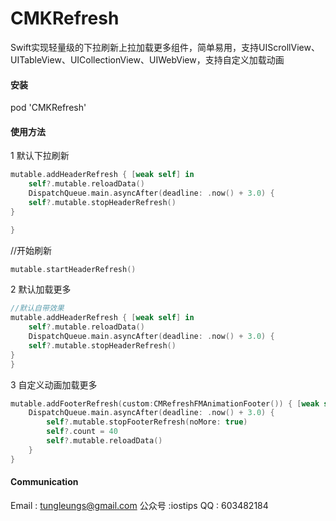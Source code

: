 # CMKRefresh
Swift实现轻量级的下拉刷新上拉加载更多组件，简单易用，支持UIScrollView、UITableView、UICollectionView、UIWebView，支持自定义加载动画

####  安装
pod 'CMKRefresh'
#### 使用方法
1  默认下拉刷新

```swift
mutable.addHeaderRefresh { [weak self] in
    self?.mutable.reloadData()
    DispatchQueue.main.asyncAfter(deadline: .now() + 3.0) {
    self?.mutable.stopHeaderRefresh()
}

}
```

//开始刷新
```swift
mutable.startHeaderRefresh()
```

2  默认加载更多

```swift
//默认自带效果
mutable.addHeaderRefresh { [weak self] in
    self?.mutable.reloadData()
    DispatchQueue.main.asyncAfter(deadline: .now() + 3.0) {
    self?.mutable.stopHeaderRefresh()
}
}
```
3 自定义动画加载更多
```swift
mutable.addFooterRefresh(custom:CMRefreshFMAnimationFooter()) { [weak self] in
    DispatchQueue.main.asyncAfter(deadline: .now() + 3.0) {
        self?.mutable.stopFooterRefresh(noMore: true)
        self?.count = 40
        self?.mutable.reloadData()
    }
}
```

#### Communication

Email : tungleungs@gmail.com
公众号 :iostips
QQ  : 603482184
